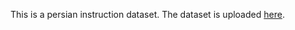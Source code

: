 This is a persian instruction dataset. The dataset is uploaded
[here](https://huggingface.co/datasets/pourmand1376/alpaca-fa-instruction).
